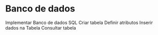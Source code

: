 # Banco de dados 

Implementar Banco de dados SQL
Criar tabela
Definir atributos
Inserir dados na Tabela
Consultar tabela
